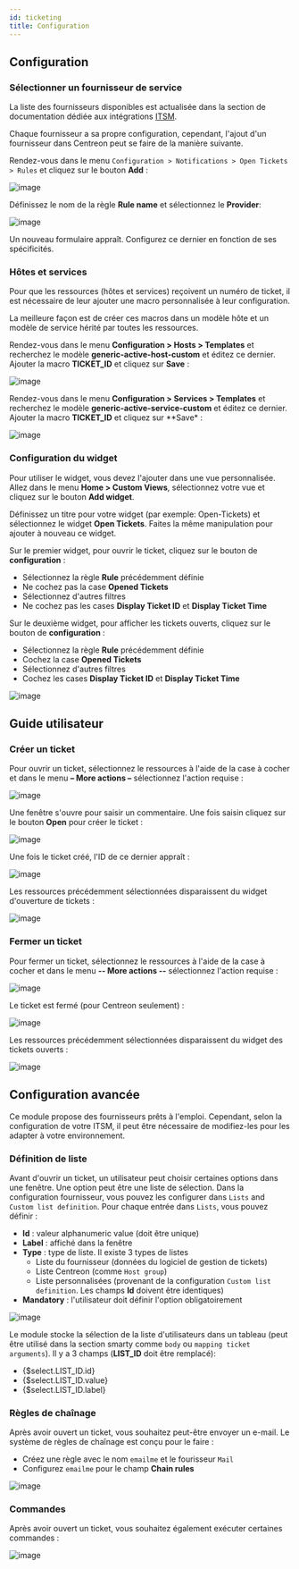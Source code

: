 ```yaml
---
id: ticketing
title: Configuration
---
```


## Configuration

### Sélectionner un fournisseur de service

La liste des fournisseurs disponibles est actualisée dans la section de documentation
dédiée aux intégrations [ITSM](../integrations/itsm/itsm-overview.md).

Chaque fournisseur a sa propre configuration, cependant, l'ajout d'un
fournisseur dans Centreon peut se faire de la manière suivante.

Rendez-vous dans le menu
`Configuration > Notifications > Open Tickets > Rules` et cliquez sur le
bouton **Add** :

![image](../assets/alerts/open_tickets_add_provider_01.png)

Définissez le nom de la règle **Rule name** et sélectionnez le **Provider**:

![image](../assets/alerts/open_tickets_add_provider_02.png)

Un nouveau formulaire appraît. Configurez ce dernier en fonction de ses
spécificités.

### Hôtes et services

Pour que les ressources (hôtes et services) reçoivent un numéro de
ticket, il est nécessaire de leur ajouter une macro personnalisée à leur
configuration.

La meilleure façon est de créer ces macros dans un modèle hôte et un
modèle de service hérité par toutes les ressources.

Rendez-vous dans le menu **Configuration > Hosts > Templates** et
recherchez le modèle **generic-active-host-custom** et éditez ce
dernier. Ajouter la macro **TICKET\_ID** et cliquez sur **Save** :

![image](../assets/alerts/open_tickets_macro.png)

Rendez-vous dans le menu **Configuration > Services > Templates** et
recherchez le modèle **generic-active-service-custom** et éditez ce
dernier. Ajouter la macro **TICKET\_ID** et cliquez sur \*\*Save\* :

![image](../assets/alerts/open_tickets_macro.png)

### Configuration du widget

Pour utiliser le widget, vous devez l'ajouter dans une vue
personnalisée. Allez dans le menu **Home > Custom Views**, sélectionnez
votre vue et cliquez sur le bouton **Add widget**.

Définissez un titre pour votre widget (par exemple: Open-Tickets) et
sélectionnez le widget **Open Tickets**. Faites la même manipulation
pour ajouter à nouveau ce widget.

Sur le premier widget, pour ouvrir le ticket, cliquez sur le bouton de
**configuration** :

-   Sélectionnez la règle **Rule** précédemment définie
-   Ne cochez pas la case **Opened Tickets**
-   Sélectionnez d'autres filtres
-   Ne cochez pas les cases **Display Ticket ID** et **Display Ticket
    Time**

Sur le deuxième widget, pour afficher les tickets ouverts, cliquez sur
le bouton de **configuration** :

-   Sélectionnez la règle **Rule** précédemment définie
-   Cochez la case **Opened Tickets**
-   Sélectionnez d'autres filtres
-   Cochez les cases **Display Ticket ID** et **Display Ticket Time**

![image](../assets/alerts/open_tickets_add_widget.png)

## Guide utilisateur

### Créer un ticket

Pour ouvrir un ticket, sélectionnez le ressources à l'aide de la case à
cocher et dans le menu **– More actions –** sélectionnez l'action
requise :

![image](../assets/alerts/open_ticket_add_01.png)

Une fenêtre s'ouvre pour saisir un commentaire. Une fois saisin cliquez sur
le bouton **Open** pour créer le ticket :

![image](../assets/alerts/open_ticket_add_02.png)

Une fois le ticket créé, l'ID de ce dernier appraît :

![image](../assets/alerts/open_ticket_add_03.png)

Les ressources précédemment sélectionnées disparaissent du widget
d'ouverture de tickets :

![image](../assets/alerts/open_ticket_add_04.png)

### Fermer un ticket

Pour fermer un ticket, sélectionnez le ressources à l'aide de la case à
cocher et dans le menu **-- More actions --** sélectionnez l'action requise :

![image](../assets/alerts/open_ticket_close_ticket_01.png)

Le ticket est fermé (pour Centreon seulement) :

![image](../assets/alerts/open_ticket_close_ticket_02.png)

Les ressources précédemment sélectionnées disparaissent du widget des
tickets ouverts :

![image](../assets/alerts/open_ticket_close_ticket_03.png)

## Configuration avancée

Ce module propose des fournisseurs prêts à l'emploi. Cependant, selon la
configuration de votre ITSM, il peut être nécessaire de modifiez-les
pour les adapter à votre environnement.

### Définition de liste

Avant d'ouvrir un ticket, un utilisateur peut choisir certaines options
dans une fenêtre. Une option peut être une liste de sélection. Dans la
configuration fournisseur, vous pouvez les configurer dans `Lists` and
`Custom list definition`. Pour chaque entrée dans `Lists`, vous pouvez
définir :

-   **Id** : valeur alphanumeric value (doit être unique)
-   **Label** : affiché dans la fenêtre
-   **Type** : type de liste. Il existe 3 types de listes
    -   Liste du fournisseur (données du logiciel de gestion de tickets)
    -   Liste Centreon (comme `Host group`)
    -   Liste personnalisées (provenant de la configuration
        `Custom list definition`. Les champs **Id** doivent être
        identiques)
-   **Mandatory** : l'utilisateur doit définir l'option obligatoirement

![image](../assets/alerts/open_ticket_advanced_list_01.png)

Le module stocke la sélection de la liste d'utilisateurs dans un tableau
(peut être utilisé dans la section smarty comme `body` ou
`mapping ticket arguments`). Il y a 3 champs (**LIST\_ID** doit être
remplacé):

-   {$select.LIST\_ID.id}
-   {$select.LIST\_ID.value}
-   {$select.LIST\_ID.label}

### Règles de chaînage

Après avoir ouvert un ticket, vous souhaitez peut-être envoyer un
e-mail. Le système de règles de chaînage est conçu pour le faire :

-   Créez une règle avec le nom `emailme` et le fourisseur `Mail`
-   Configurez `emailme` pour le champ **Chain rules**

![image](../assets/alerts/open_ticket_advanced_chain_01.png)

### Commandes

Après avoir ouvert un ticket, vous souhaitez également exécuter certaines
commandes :

![image](../assets/alerts/open_ticket_advanced_cmd_01.png)
